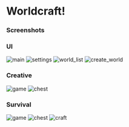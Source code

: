 # Worldcraft!

### Screenshots

### UI
![main][1]
![settings][2]
![world_list][3]
![create_world][4]

### Creative
![game][5]
![chest][6]

### Survival
![game][7]
![chest][8]
![craft][9]

[1]: https://github.com/TimScriptov/WorldCraft/ART/screenshots/ui/main.jpeg
[2]: https://github.com/TimScriptov/WorldCraft/blob/master/ART/screenshots/ui/settings.jpeg
[3]: https://github.com/TimScriptov/WorldCraft/blob/master/ART/screenshots/ui/world_list.jpeg
[4]: https://github.com/TimScriptov/WorldCraft/blob/master/ART/screenshots/ui/create_world.jpeg
[5]: https://github.com/TimScriptov/WorldCraft/blob/master/ART/screenshots/creative/game.jpeg
[6]: https://github.com/TimScriptov/WorldCraft/blob/master/ART/screenshots/creative/chest.jpeg
[7]: https://github.com/TimScriptov/WorldCraft/blob/master/ART/screenshots/creative/game.jpeg
[8]: https://github.com/TimScriptov/WorldCraft/blob/master/ART/screenshots/creative/chest.jpeg
[9]: https://github.com/TimScriptov/WorldCraft/blob/master/ART/screenshots/creative/craft.jpeg